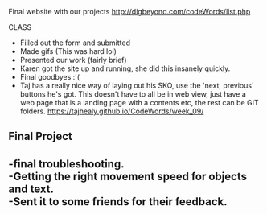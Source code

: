 Final website with our projects
http://digbeyond.com/codeWords/list.php

CLASS
- Filled out the form and submitted
- Made gifs (This was hard lol)
- Presented our work (fairly brief)
- Karen got the site up and running, she did this insanely quickly.
- Final goodbyes :'(
- Taj has a really nice way of laying out his SKO, use the 'next, previous' buttons he's got.
  This doesn't have to all be in web view, just have a web page that is a landing page with a contents etc, the rest can be GIT folders.
 https://tajhealy.github.io/CodeWords/week_09/

## Final Project
-final troubleshooting.  
-Getting the right movement speed for objects and text.  
-Sent it to some friends for their feedback.  
-
